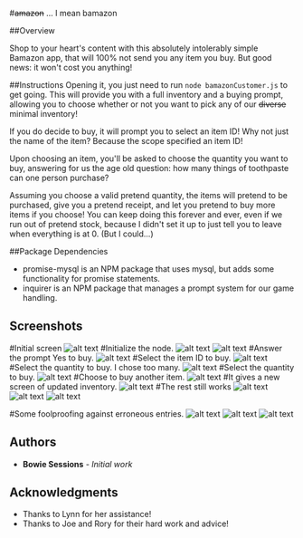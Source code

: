 #~~amazon~~ ... I mean bamazon

##Overview

Shop to your heart's content with this absolutely intolerably simple Bamazon app, that will 100% not send you any item you buy. But good news: it won't cost you anything!

##Instructions
Opening it, you just need to run ```node bamazonCustomer.js``` to get going. This will provide you with a full inventory and a buying prompt, allowing you to choose whether or not you want to pick any of our ~~diverse~~ minimal inventory!

If you do decide to buy, it will prompt you to select an item ID! Why not just the name of the item? Because the scope specified an item ID!

Upon choosing an item, you'll be asked to choose the quantity you want to buy, answering for us the age old question: how many things of toothpaste can one person purchase?

Assuming you choose a valid pretend quantity, the items will pretend to be purchased, give you a pretend receipt, and let you pretend to buy more items if you choose! You can keep doing this forever and ever, even if we run out of pretend stock, because I didn't set it up to just tell you to leave when everything is at 0. (But I could...)

##Package Dependencies

* promise-mysql is an NPM package that uses mysql, but adds some functionality for promise statements.
* inquirer is an NPM package that manages a prompt system for our game handling.

## Screenshots
#Initial screen
![alt text](2.png)
#Initialize the node.
![alt text](3.png)
![alt text](4.png)
#Answer the prompt Yes to buy.
![alt text](5.png)
#Select the item ID to buy.
![alt text](6.png)
#Select the quantity to buy. I chose too many.
![alt text](7.png)
#Select the quantity to buy.
![alt text](8.png)
#Choose to buy another item.
![alt text](9.png)
#It gives a new screen of updated inventory.
![alt text](10.png)
#The rest still works
![alt text](11.png)
![alt text](12.png)
![alt text](13.png)

#Some foolproofing against erroneous entries.
![alt text](14.png)
![alt text](15.png)
![alt text](16.png)

## Authors

* **Bowie Sessions** - *Initial work* 

## Acknowledgments

* Thanks to Lynn for her assistance!
* Thanks to Joe and Rory for their hard work and advice!